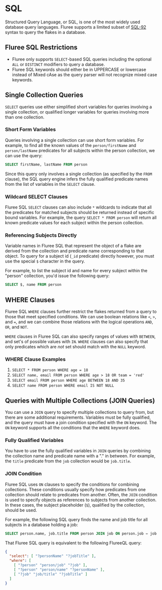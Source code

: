 # SQL

Structured Query Language, or SQL, is one of the most widely used database query
languages. Fluree supports a limited subset of
[SQL-92](https://en.wikipedia.org/wiki/SQL-92) syntax to query the flakes in a
database.

## Fluree SQL Restrictions

- Fluree only supports `SELECT`-based SQL queries including the optional `ALL`
  or `DISTINCT` modifiers to query a database.
- Fluree SQL keywords should either be in UPPERCASE or lowercase instead of
  Mixed cAse as the query parser will not recognize mixed case keywords.

## Single Collection Queries

`SELECT` queries use either simplified short variables for queries involving a
single collection, or qualified longer variables for queries involving more than
one collection.

### Short Form Variables

Queries involving a single collection can use short form variables. For example,
to find all the known values of the `person/firstName` and `person/lastName`
predicates for all subjects within the person collection, we can use the query:

```SQL
SELECT firstName, lastName FROM person
```

Since this query only involves a single collection (as specified by the `FROM`
clause), the SQL query engine infers the fully qualified predicate names from
the list of variables in the `SELECT` clause.

### Wildcard SELECT Clauses

Fluree SQL `SELECT` clauses can also include `*` wildcards to indicate that all
the predicates for matched subjects should be returned instead of specific bound
variables. For example, the query `SELECT * FROM person` will return all known
predicate values for each subject within the person collection.

### Referencing Subjects Directly

Variable names in Fluree SQL that represent the object of a flake are derived
from the collection and predicate name corresponding to that object. To query
for a subject id (`_id` predicate) directly however, you must use the special
`$` character in the query.

For example, to list the subject id and name for every subject within the
"person" collection, you'd issue the following query:

```SQL
SELECT $, name FROM person
```

## WHERE Clauses

Fluree SQL `WHERE` clauses further restrict the flakes returned from a query to
those that meet specified conditions. We can use boolean relations like `<`,
`>`, and `=`, and we can combine those relations with the logical operations
`AND`, `OR`, and `NOT`.

`WHERE` clauses in Fluree SQL can also specify ranges of values with `BETWEEN`,
and set's of possible values with `IN`. `WHERE` clauses can also specify that
only predicates which are *not* set should match with the `NULL` keyword.

### WHERE Clause Examples

1. `SELECT * FROM person WHERE age = 18`
1. `SELECT name, email FROM person WHERE age > 18 OR team = 'red'`
1. `SELECT email FROM person WHERE age BETWEEN 18 AND 35`
1. `SELECT name FROM person WHERE email IS NOT NULL`

## Queries with Multiple Collections (JOIN Queries)

You can use a `JOIN` query to specify multiple collections to query from, but
there are some additional requirements. Variables must be fully qualified, and
the query must have a join condition specified with the `ON` keyword. The `ON`
keyword supports all the conditions that the `WHERE` keyword does.

### Fully Qualified Variables

You have to use the fully qualified variables in `JOIN` queries by combining the
collection name and predicate name with a "." in between. For example, the
`title` predicate from the `job` collection would be `job.title`.

### JOIN Condition

Fluree SQL uses `ON` clauses to specify the conditions for combining
collections. These conditions usually specify how predicates from one collection
should relate to predicates from another. Often, the `JOIN` condition is used to
specify objects as references to subjects from another collection. In these
cases, the subject placeholder (`$`), qualified by the collection, should be
used.

For example, the following SQL query finds the name and job title for all
subjects in a database holding a job:

```SQL
SELECT person.name, job.title FROM person JOIN job ON person.job = job.$
```

That Fluree SQL query is equivalent to the following FlureeQL query:

```JSON
{
  "select": [ "?personName" "?jobTitle" ],
  "where": [
    [ "?person" "person/job" "?job" ],
    [ "?person" "person/name" "?personName" ],
    [ "?job" "job/title" "?jobTitle" ]
  ]
}
```
